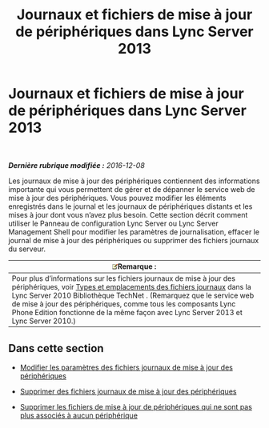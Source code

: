 ﻿---
title: Journaux et fichiers de mise à jour de périphériques dans Lync Server 2013
TOCTitle: Journaux et fichiers de mise à jour de périphériques dans Lync Server 2013
ms:assetid: f7f822b8-0a62-4ff2-a4cb-1ab1ed7503eb
ms:mtpsurl: https://technet.microsoft.com/fr-fr/library/JJ994090(v=OCS.15)
ms:contentKeyID: 53095575
ms.date: 12/10/2016
mtps_version: v=OCS.15
ms.translationtype: HT
---

# Journaux et fichiers de mise à jour de périphériques dans Lync Server 2013

 

_**Dernière rubrique modifiée :** 2016-12-08_

Les journaux de mise à jour des périphériques contiennent des informations importante qui vous permettent de gérer et de dépanner le service web de mise à jour des périphériques. Vous pouvez modifier les éléments enregistrés dans le journal et les journaux de périphériques distants et les mises à jour dont vous n’avez plus besoin. Cette section décrit comment utiliser le Panneau de configuration Lync Server ou Lync Server Management Shell pour modifier les paramètres de journalisation, effacer le journal de mise à jour des périphériques ou supprimer des fichiers journaux du serveur.

<table>
<thead>
<tr class="header">
<th><img src="images/Gg398920.note(OCS.15).gif" title="note" alt="note" />Remarque :</th>
</tr>
</thead>
<tbody>
<tr class="odd">
<td>Pour plus d’informations sur les fichiers journaux de mise à jour des périphériques, voir <a href="http://technet.microsoft.com/fr-fr/library/gg398250(v=ocs.14).aspx">Types et emplacements des fichiers journaux</a> dans la Lync Server 2010 Bibliothèque TechNet . (Remarquez que le service web de mise à jour des périphériques, comme tous les composants Lync Phone Edition fonctionne de la même façon avec Lync Server 2013 et Lync Server 2010.)</td>
</tr>
</tbody>
</table>


## Dans cette section

  - [Modifier les paramètres des fichiers journaux de mise à jour des périphériques](lync-server-2013-modify-settings-for-device-update-log-files.md)

  - [Supprimer des fichiers journaux de mise à jour des périphériques](lync-server-2013-delete-device-update-log-files.md)

  - [Supprimer les fichiers de mise à jour de périphériques qui ne sont pas plus associés à aucun périphérique](lync-server-2013-remove-device-update-files-not-associated-with-a-device.md)

